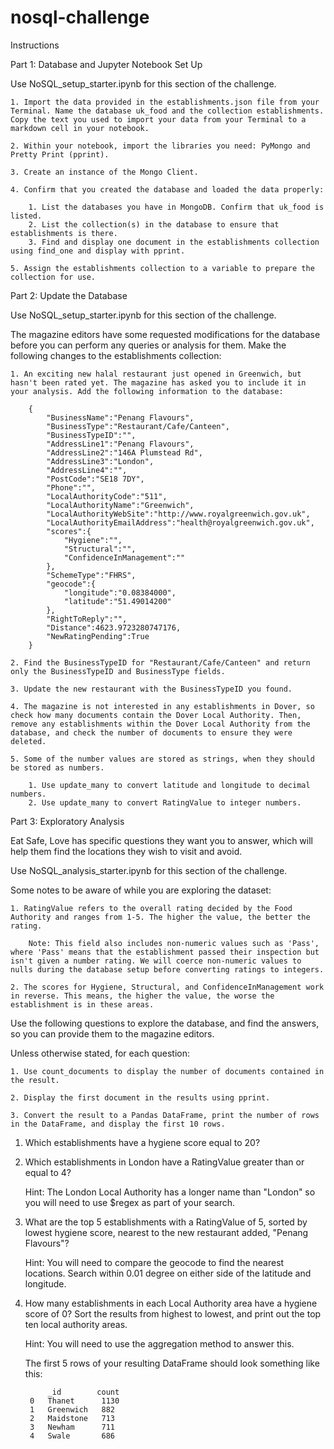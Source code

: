# nosql-challenge

Instructions

Part 1: Database and Jupyter Notebook Set Up

Use NoSQL_setup_starter.ipynb for this section of the challenge.

    1. Import the data provided in the establishments.json file from your Terminal. Name the database uk_food and the collection establishments. Copy the text you used to import your data from your Terminal to a markdown cell in your notebook.

    2. Within your notebook, import the libraries you need: PyMongo and Pretty Print (pprint).

    3. Create an instance of the Mongo Client.

    4. Confirm that you created the database and loaded the data properly:

        1. List the databases you have in MongoDB. Confirm that uk_food is listed.
        2. List the collection(s) in the database to ensure that establishments is there.
        3. Find and display one document in the establishments collection using find_one and display with pprint.

    5. Assign the establishments collection to a variable to prepare the collection for use.


Part 2: Update the Database

Use NoSQL_setup_starter.ipynb for this section of the challenge.

The magazine editors have some requested modifications for the database before you can perform any queries or analysis for them. Make the following changes to the establishments collection:

    1. An exciting new halal restaurant just opened in Greenwich, but hasn't been rated yet. The magazine has asked you to include it in your analysis. Add the following information to the database:

        {
            "BusinessName":"Penang Flavours",
            "BusinessType":"Restaurant/Cafe/Canteen",
            "BusinessTypeID":"",
            "AddressLine1":"Penang Flavours",
            "AddressLine2":"146A Plumstead Rd",
            "AddressLine3":"London",
            "AddressLine4":"",
            "PostCode":"SE18 7DY",
            "Phone":"",
            "LocalAuthorityCode":"511",
            "LocalAuthorityName":"Greenwich",
            "LocalAuthorityWebSite":"http://www.royalgreenwich.gov.uk",
            "LocalAuthorityEmailAddress":"health@royalgreenwich.gov.uk",
            "scores":{
                "Hygiene":"",
                "Structural":"",
                "ConfidenceInManagement":""
            },
            "SchemeType":"FHRS",
            "geocode":{
                "longitude":"0.08384000",
                "latitude":"51.49014200"
            },
            "RightToReply":"",
            "Distance":4623.9723280747176,
            "NewRatingPending":True
        }

    2. Find the BusinessTypeID for "Restaurant/Cafe/Canteen" and return only the BusinessTypeID and BusinessType fields.

    3. Update the new restaurant with the BusinessTypeID you found.

    4. The magazine is not interested in any establishments in Dover, so check how many documents contain the Dover Local Authority. Then, remove any establishments within the Dover Local Authority from the database, and check the number of documents to ensure they were deleted.

    5. Some of the number values are stored as strings, when they should be stored as numbers.

        1. Use update_many to convert latitude and longitude to decimal numbers.
        2. Use update_many to convert RatingValue to integer numbers.


Part 3: Exploratory Analysis

Eat Safe, Love has specific questions they want you to answer, which will help them find the locations they wish to visit and avoid.

Use NoSQL_analysis_starter.ipynb for this section of the challenge.

Some notes to be aware of while you are exploring the dataset:

    1. RatingValue refers to the overall rating decided by the Food Authority and ranges from 1-5. The higher the value, the better the rating.

        Note: This field also includes non-numeric values such as 'Pass', where 'Pass' means that the establishment passed their inspection but isn't given a number rating. We will coerce non-numeric values to nulls during the database setup before converting ratings to integers.

    2. The scores for Hygiene, Structural, and ConfidenceInManagement work in reverse. This means, the higher the value, the worse the establishment is in these areas.

Use the following questions to explore the database, and find the answers, so you can provide them to the magazine editors.

Unless otherwise stated, for each question:

    1. Use count_documents to display the number of documents contained in the result.

    2. Display the first document in the results using pprint.

    3. Convert the result to a Pandas DataFrame, print the number of rows in the DataFrame, and display the first 10 rows.

1. Which establishments have a hygiene score equal to 20?

2. Which establishments in London have a RatingValue greater than or equal to 4?

    Hint: The London Local Authority has a longer name than "London" so you will need to use $regex as part of your search.

3. What are the top 5 establishments with a RatingValue of 5, sorted by lowest hygiene score, nearest to the new restaurant added, "Penang Flavours"?

    Hint: You will need to compare the geocode to find the nearest locations. Search within 0.01 degree on either side of the latitude and longitude.

4. How many establishments in each Local Authority area have a hygiene score of 0? Sort the results from highest to lowest, and print out the top ten local authority areas.

    Hint: You will need to use the aggregation method to answer this.

    The first 5 rows of your resulting DataFrame should look something like this:

            _id	       count
        0	Thanet	    1130
        1	Greenwich	882
        2	Maidstone	713
        3	Newham	    711
        4	Swale	    686

